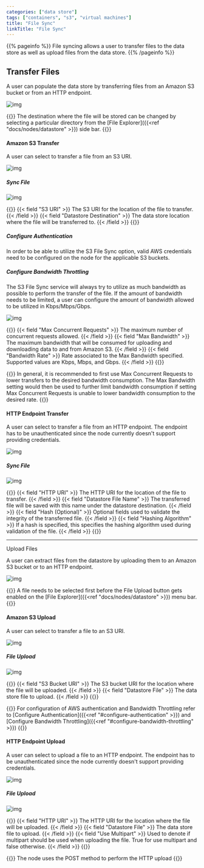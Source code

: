 ```yaml
---
categories: ["data store"]
tags: ["containers", "s3", "virtual machines"]
title: "File Sync"
linkTitle: "File Sync"
---
```


{{% pageinfo %}}
File syncing allows a user to transfer files to the data store as well as upload files from the data store.
{{% /pageinfo %}}

## Transfer Files

A user can populate the data store by transferring files from an Amazon S3 bucket or from an HTTP endpoint.

![img](file_explorer_toolbar_sync.png)

{{<alert color="info">}}
The destination where the file will be stored can be changed by selecting a particular directory from the [File Explorer]({{<ref "docs/nodes/datastore" >}}) side bar.
{{</alert>}}


#### Amazon S3 Transfer

A user can select to transfer a file from an S3 URI.

![img](amazon_s3_transfer.png)

##### Sync File

![img](s3_transfer.png)

{{<fields>}}
{{< field "S3 URI" >}}
The S3 URI for the location of the file to transfer.
{{< /field >}}
{{< field "Datastore Destination" >}}
The data store location where the file will be transferred to.
{{< /field >}}
{{</fields>}}

##### Configure Authentication

In order to be able to utilize the S3 File Sync option, valid AWS credentials need to be configured on the node for the applicable S3 buckets.

##### Configure Bandwidth Throttling

The S3 File Sync service will always try to utilize as much bandwidth as possible to perform the transfer of the file.  If the amount of bandwidth needs to be limited, a user can configure the amount of bandwidth allowed to be utilized in Kbps/Mbps/Gbps.

![img](s3_bandwidth.png)

{{<fields>}}
{{< field "Max Concurrent Requests" >}}
The maximum number of concurrent requests allowed.
{{< /field >}}
{{< field "Max Bandwidth" >}}
The maximum bandwidth that will be consumed for uploading and downloading data to and from Amazon S3.
{{< /field >}}
{{< field "Bandwidth Rate" >}}
Rate associated to the Max Bandwidth specified.  Supported values are Kbps, Mbps, and Gbps.
{{< /field >}}
{{</fields>}}

{{<alert color="info">}}
In general, it is recommended to first use Max Concurrent Requests to lower transfers to the desired bandwidth consumption. The Max Bandwidth setting would then be used to further limit bandwidth consumption if setting Max Concurrent Requests is unable to lower bandwidth consumption to the desired rate.
{{</alert>}}


#### HTTP Endpoint Transfer

A user can select to transfer a file from an HTTP endpoint.  The endpoint has to be unauthenticated since the node currently doesn't support providing credentials.

![img](http_transfer.png)

##### Sync File

![img](http_transfer_config.png)

{{<fields>}}
{{< field "HTTP URI" >}}
The HTTP URI for the location of the file to transfer.
{{< /field >}}
{{< field "Datastore File Name" >}}
The transferred file will be saved with this name under the datastore destination.
{{< /field >}}
{{< field "Hash (Optional)" >}}
Optional fields used to validate the integrity of the transferred file.
{{< /field >}}
{{< field "Hashing Algorithm" >}}
If a hash is specified, this specifies the hashing algorithm used during validation of the file.
{{< /field >}}
{{</fields>}}

***

Upload Files

A user can extract files from the datastore by uploading them to an Amazon S3 bucket or to an HTTP endpoint.

![img](file_upload.png)

{{<alert color="info">}}
A file needs to be selected first before the File Upload button gets enabled on the [File Explorer]({{<ref "docs/nodes/datastore" >}}) menu bar.
{{</alert>}}

#### Amazon S3 Upload

A user can select to transfer a file to an S3 URI.

![img](s3_upload.png)

##### File Upload

![img](s3_upload_config.png)

{{<fields>}}
{{< field "S3 Bucket URI" >}}
The S3 bucket URI for the location where the file will be uploaded.
{{< /field >}}
{{< field "Datastore File" >}}
The data store file to upload.
{{< /field >}}
{{</fields>}}

{{<alert color="info">}}
For configuration of AWS authentication and Bandwidth Throttling refer to [Configure Authentication]({{<ref "#configure-authentication" >}}) and [Configure Bandwidth Throttling]({{<ref "#configure-bandwidth-throttling" >}})
{{</alert>}}

#### HTTP Endpoint Upload

A user can select to upload a file to an HTTP endpoint.  The endpoint has to be unauthenticated since the node currently doesn't support providing credentials.

![img](http_upload.png)

##### File Upload

![img](http_upload_config.png)

{{<fields>}}
{{< field "HTTP URI" >}}
The HTTP URI for the location where the file will be uploaded.
{{< /field >}}
{{< field "Datastore File" >}}
The data store file to upload.
{{< /field >}}
{{< field "Use Multipart" >}}
Used to denote if multipart should be used when uploading the file. True for use multipart and false otherwise.
{{< /field >}}
{{</fields>}}

{{<alert color="info">}}
The node uses the POST method to perform the HTTP upload
{{</alert>}}